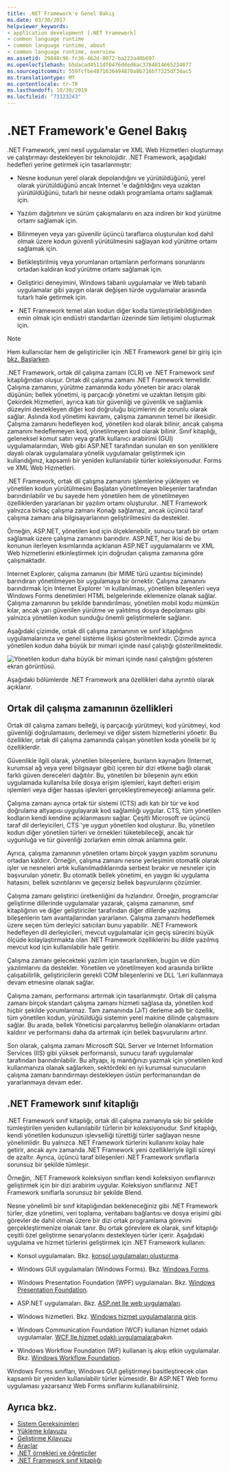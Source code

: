 ```yaml
---
title: .NET Framework'e Genel Bakış
ms.date: 03/30/2017
helpviewer_keywords:
- application development [.NET Framework]
- common language runtime
- common language runtime, about
- common language runtime, overview
ms.assetid: 29848c96-fc36-462d-8072-ba223a40b697
ms.openlocfilehash: b5dacad4511df0476dded6ac3784014665234077
ms.sourcegitcommit: 559fcfbe4871636494870a8b716bf7325df34ac5
ms.translationtype: MT
ms.contentlocale: tr-TR
ms.lasthandoff: 10/30/2019
ms.locfileid: "73123243"
---
```

# <a name="overview-of-the-net-framework"></a>.NET Framework'e Genel Bakış

.NET Framework, yeni nesil uygulamalar ve XML Web Hizmetleri oluşturmayı ve çalıştırmayı destekleyen bir teknolojidir. .NET Framework, aşağıdaki hedefleri yerine getirmek için tasarlanmıştır:

- Nesne kodunun yerel olarak depolandığını ve yürütüldüğünü, yerel olarak yürütüldüğünü ancak Internet 'e dağıtıldığını veya uzaktan yürütüldüğünü, tutarlı bir nesne odaklı programlama ortamı sağlamak için.

- Yazılım dağıtımını ve sürüm çakışmalarını en aza indiren bir kod yürütme ortamı sağlamak için.

- Bilinmeyen veya yarı güvenilir üçüncü taraflarca oluşturulan kod dahil olmak üzere kodun güvenli yürütülmesini sağlayan kod yürütme ortamı sağlamak için.

- Betikleştirilmiş veya yorumlanan ortamların performans sorunlarını ortadan kaldıran kod yürütme ortamı sağlamak için.

- Geliştirici deneyimini, Windows tabanlı uygulamalar ve Web tabanlı uygulamalar gibi yaygın olarak değişen türde uygulamalar arasında tutarlı hale getirmek için.

- .NET Framework temel alan kodun diğer kodla tümleştirilebildiğinden emin olmak için endüstri standartları üzerinde tüm iletişimi oluşturmak için.

> [!NOTE]
> Hem kullanıcılar hem de geliştiriciler için .NET Framework genel bir giriş için [bkz. Başlarken](index.md).

.NET Framework, ortak dil çalışma zamanı (CLR) ve .NET Framework sınıf kitaplığından oluşur. Ortak dil çalışma zamanı .NET Framework temelidir. Çalışma zamanını, yürütme zamanında kodu yöneten bir aracı olarak düşünün; bellek yönetimi, iş parçacığı yönetimi ve uzaktan iletişim gibi Çekirdek Hizmetleri, ayrıca katı tür güvenliği ve güvenlik ve sağlamlık düzeyini destekleyen diğer kod doğruluğu biçimlerini de zorunlu olarak sağlar. Aslında kod yönetimi kavramı, çalışma zamanının temel bir ilkesidir. Çalışma zamanını hedefleyen kod, yönetilen kod olarak bilinir, ancak çalışma zamanını hedeflemeyen kod, yönetilmeyen kod olarak bilinir. Sınıf kitaplığı, geleneksel komut satırı veya grafik kullanıcı arabirimi (GUI) uygulamalarından, Web gibi ASP.NET tarafından sunulan en son yeniliklere dayalı olarak uygulamalara yönelik uygulamalar geliştirmek için kullandığınız, kapsamlı bir yeniden kullanılabilir türler koleksiyonudur. Forms ve XML Web Hizmetleri.

.NET Framework, ortak dil çalışma zamanını işlemlerine yükleyen ve yönetilen kodun yürütülmesini Başlatan yönetilmeyen bileşenler tarafından barındırılabilir ve bu sayede hem yönetilen hem de yönetilmeyen özelliklerden yararlanan bir yazılım ortamı oluşturulur. .NET Framework yalnızca birkaç çalışma zamanı Konağı sağlamaz, ancak üçüncü taraf çalışma zamanı ana bilgisayarlarının geliştirilmesini da destekler.

Örneğin, ASP.NET, yönetilen kod için ölçeklenebilir, sunucu tarafı bir ortam sağlamak üzere çalışma zamanını barındırır. ASP.NET, her ikisi de bu konunun ilerleyen kısımlarında açıklanan ASP.NET uygulamalarını ve XML Web hizmetlerini etkinleştirmek için doğrudan çalışma zamanına göre çalışmaktadır.

Internet Explorer, çalışma zamanını (bir MIME türü uzantısı biçiminde) barındıran yönetilmeyen bir uygulamaya bir örnektir. Çalışma zamanını barındırmak için Internet Explorer 'ın kullanılması, yönetilen bileşenleri veya Windows Forms denetimleri HTML belgelerinde eklemenize olanak sağlar. Çalışma zamanının bu şekilde barındırılması, yönetilen mobil kodu mümkün kılar, ancak yarı güvenilen yürütme ve yalıtılmış dosya depolaması gibi yalnızca yönetilen kodun sunduğu önemli geliştirmelerle sağlanır.

Aşağıdaki çizimde, ortak dil çalışma zamanının ve sınıf kitaplığının uygulamalarınıza ve genel sisteme ilişkisi gösterilmektedir. Çizimde ayrıca yönetilen kodun daha büyük bir mimari içinde nasıl çalıştığı gösterilmektedir.

![Yönetilen kodun daha büyük bir mimari içinde nasıl çalıştığını gösteren ekran görüntüsü.](./media/overview/language-runtime-class-library-relationship.gif)

Aşağıdaki bölümlerde .NET Framework ana özellikleri daha ayrıntılı olarak açıklanır.

## <a name="features-of-the-common-language-runtime"></a>Ortak dil çalışma zamanının özellikleri

Ortak dil çalışma zamanı belleği, iş parçacığı yürütmeyi, kod yürütmeyi, kod güvenliği doğrulamasını, derlemeyi ve diğer sistem hizmetlerini yönetir. Bu özellikler, ortak dil çalışma zamanında çalışan yönetilen koda yönelik bir iç özelliklerdir.

Güvenlikle ilgili olarak, yönetilen bileşenlere, bunların kaynağını (Internet, kurumsal ağ veya yerel bilgisayar gibi) içeren bir dizi etkene bağlı olarak farklı güven dereceleri dağıtılır. Bu, yönetilen bir bileşenin aynı etkin uygulamada kullanılsa bile dosya erişim işlemleri, kayıt defteri erişim işlemleri veya diğer hassas işlevleri gerçekleştiremeyeceği anlamına gelir.

Çalışma zamanı ayrıca ortak tür sistemi (CTS) adlı katı bir tür ve kod doğrulama altyapısı uygulayarak kod sağlamlığı uygular. CTS, tüm yönetilen kodların kendi kendine açıklanmasını sağlar. Çeşitli Microsoft ve üçüncü taraf dil derleyicileri, CTS 'ye uygun yönetilen kod oluşturur. Bu, yönetilen kodun diğer yönetilen türleri ve örnekleri tüketebileceği, ancak tür uygunluğa ve tür güvenliği zorlarken emin olmak anlamına gelir.

Ayrıca, çalışma zamanının yönetilen ortamı birçok yaygın yazılım sorununu ortadan kaldırır. Örneğin, çalışma zamanı nesne yerleşimini otomatik olarak işler ve nesneleri artık kullanılmadıklarında serbest bırakır ve nesneler için başvuruları yönetir. Bu otomatik bellek yönetimi, en yaygın iki uygulama hatasını, bellek sızıntılarını ve geçersiz bellek başvurularını çözümler.

Çalışma zamanı geliştirici üretkenliğini da hızlandırır. Örneğin, programcılar geliştirme dillerinde uygulamalar yazarak, çalışma zamanının, sınıf kitaplığının ve diğer geliştiriciler tarafından diğer dillerde yazılmış bileşenlerin tam avantajlarından yararlanın. Çalışma zamanını hedeflemek üzere seçen tüm derleyici satıcıları bunu yapabilir. .NET Framework hedefleyen dil derleyicileri, mevcut uygulamalar için geçiş sürecini büyük ölçüde kolaylaştırmakta olan .NET Framework özelliklerini bu dilde yazılmış mevcut kod için kullanılabilir hale getirir.

Çalışma zamanı gelecekteki yazılım için tasarlanırken, bugün ve dün yazılımlarını da destekler. Yönetilen ve yönetilmeyen kod arasında birlikte çalışabilirlik, geliştiricilerin gerekli COM bileşenlerini ve DLL 'Leri kullanmaya devam etmesine olanak sağlar.

Çalışma zamanı, performansı artırmak için tasarlanmıştır. Ortak dil çalışma zamanı birçok standart çalışma zamanı hizmeti sağlasa da, yönetilen kod hiçbir şekilde yorumlanmaz. Tam zamanında (JıT) derleme adlı bir özellik, tüm yönetilen kodun, yürütüldüğü sistemin yerel makine dilinde çalışmasını sağlar. Bu arada, bellek Yöneticisi parçalanmış belleğin olanaklarını ortadan kaldırır ve performansı daha da artırmak için bellek başvurularını artırır.

Son olarak, çalışma zamanı Microsoft SQL Server ve Internet Information Services (IIS) gibi yüksek performanslı, sunucu tarafı uygulamalar tarafından barındırılabilir. Bu altyapı, iş mantığınızı yazmak için yönetilen kod kullanmanıza olanak sağlarken, sektördeki en iyi kurumsal sunucuların çalışma zamanı barındırmayı destekleyen üstün performansından de yararlanmaya devam eder.

## <a name="net-framework-class-library"></a>.NET Framework sınıf kitaplığı

.NET Framework sınıf kitaplığı, ortak dil çalışma zamanıyla sıkı bir şekilde tümleştirilen yeniden kullanılabilir türlerin bir koleksiyonudur. Sınıf kitaplığı, kendi yönetilen kodunuzun işlevselliği türettiği türler sağlayan nesne yönelimlidir. Bu yalnızca .NET Framework türlerini kullanımı kolay hale getirir, ancak aynı zamanda .NET Framework yeni özellikleriyle ilgili süreyi de azaltır. Ayrıca, üçüncü taraf bileşenleri .NET Framework sınıflarla sorunsuz bir şekilde tümleşir.

Örneğin, .NET Framework koleksiyon sınıfları kendi koleksiyon sınıflarınızı geliştirmek için bir dizi arabirim uygular. Koleksiyon sınıflarınız .NET Framework sınıflarla sorunsuz bir şekilde Blend.

Nesne yönelimli bir sınıf kitaplığından bekleneceğiniz gibi .NET Framework türler, dize yönetimi, veri toplama, veritabanı bağlantısı ve dosya erişimi gibi görevler de dahil olmak üzere bir dizi ortak programlama görevini gerçekleştirmenize olanak tanır. Bu ortak görevlere ek olarak, sınıf kitaplığı çeşitli özel geliştirme senaryolarını destekleyen türler içerir. Aşağıdaki uygulama ve hizmet türlerini geliştirmek için .NET Framework kullanın:

- Konsol uygulamaları. Bkz. [konsol uygulamaları oluşturma](../../standard/building-console-apps.md).

- Windows GUI uygulamaları (Windows Forms). Bkz. [Windows Forms](../winforms/index.md).

- Windows Presentation Foundation (WPF) uygulamaları. Bkz. [Windows Presentation Foundation](../wpf/index.md).

- ASP.NET uygulamaları. Bkz. [ASP.net Ile web uygulamaları](../develop-web-apps-with-aspnet.md).

- Windows hizmetleri. Bkz. [Windows hizmet uygulamalarına giriş](../windows-services/introduction-to-windows-service-applications.md).

- Windows Communication Foundation (WCF) kullanan hizmet odaklı uygulamalar. [WCF Ile hizmet odaklı uygulamalara](../wcf/index.md)bakın.

- Windows Workflow Foundation (WF) kullanan iş akışı etkin uygulamalar. Bkz. [Windows Workflow Foundation](../windows-workflow-foundation/index.md).

Windows Forms sınıfları, Windows GUI geliştirmeyi basitleştirecek olan kapsamlı bir yeniden kullanılabilir türler kümesidir. Bir ASP.NET Web formu uygulaması yazarsanız Web Forms sınıflarını kullanabilirsiniz.

## <a name="see-also"></a>Ayrıca bkz.

- [Sistem Gereksinimleri](system-requirements.md)
- [Yükleme kılavuzu](../install/index.md)
- [Geliştirme Kılavuzu](../development-guide.md)
- [Araçlar](../tools/index.md)
- [.NET örnekleri ve öğreticiler](../../samples-and-tutorials/index.md)
- [.NET Framework sınıf kitaplığı](https://go.microsoft.com/fwlink/?LinkID=227195)
